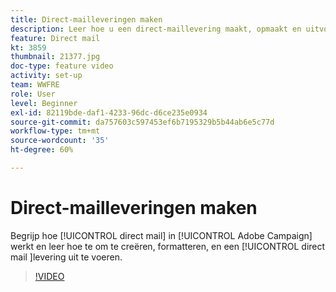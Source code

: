 ```yaml
---
title: Direct-mailleveringen maken
description: Leer hoe u een direct-maillevering maakt, opmaakt en uitvoert.
feature: Direct mail
kt: 3859
thumbnail: 21377.jpg
doc-type: feature video
activity: set-up
team: WWFRE
role: User
level: Beginner
exl-id: 82119bde-daf1-4233-96dc-d6ce235e0934
source-git-commit: da757603c597453ef6b7195329b5b44ab6e5c77d
workflow-type: tm+mt
source-wordcount: '35'
ht-degree: 60%

---
```


# Direct-mailleveringen maken

Begrijp hoe [!UICONTROL direct mail] in [!UICONTROL Adobe Campaign] werkt en leer hoe te om te creëren, formatteren, en een [!UICONTROL direct mail ]levering uit te voeren.

>[!VIDEO](https://video.tv.adobe.com/v/21377?quality=12)
